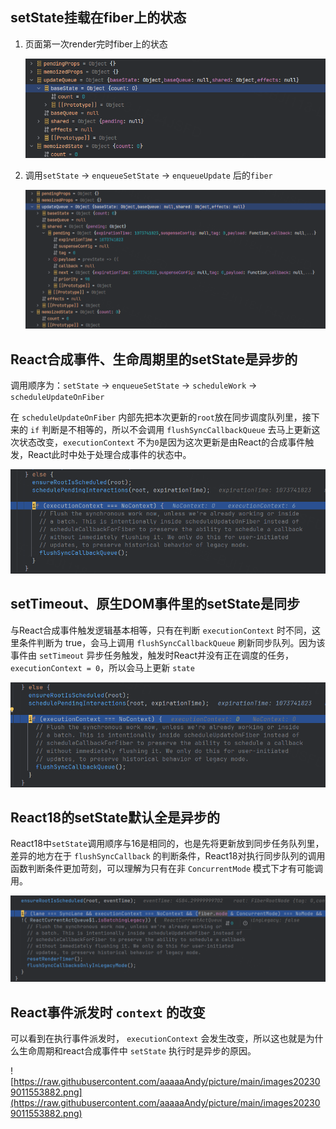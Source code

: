## setState挂载在fiber上的状态

1. 页面第一次render完时fiber上的状态

   ![Untitled](https://raw.githubusercontent.com/aaaaaAndy/picture/main/images202310081547824.png)

2. 调用`setState` → `enqueueSetState` → `enqueueUpdate` 后的`fiber`

   ![Untitled](https://raw.githubusercontent.com/aaaaaAndy/picture/main/images202310081548411.png)


## React合成事件、生命周期里的setState是异步的

调用顺序为：`setState` → `enqueueSetState` → `scheduleWork` → `scheduleUpdateOnFiber`

在 `scheduleUpdateOnFiber` 内部先把本次更新的`root`放在同步调度队列里，接下来的 `if` 判断是不相等的，所以不会调用 `flushSyncCallbackQueue` 去马上更新这次状态改变，`executionContext` 不为`0`是因为这次更新是由React的合成事件触发，React此时中处于处理合成事件的状态中。

![Untitled](https://raw.githubusercontent.com/aaaaaAndy/picture/main/images202310081548755.png)

## setTimeout、原生DOM事件里的setState是同步

与React合成事件触发逻辑基本相等，只有在判断 `executionContext` 时不同，这里条件判断为 true，会马上调用 `flushSyncCallbackQueue` 刷新同步队列。因为该事件由 `setTimeout` 异步任务触发，触发时React并没有正在调度的任务，`executionContext = 0`，所以会马上更新 `state`

![Untitled](https://raw.githubusercontent.com/aaaaaAndy/picture/main/images202310081549244.png)

## React18的setState默认全是异步的

React18中`setState`调用顺序与16是相同的，也是先将更新放到同步任务队列里，差异的地方在于 `flushSyncCallback` 的判断条件，React18对执行同步队列的调用函数判断条件更加苛刻，可以理解为只有在非 `ConcurrentMode` 模式下才有可能调用。

![Untitled](https://raw.githubusercontent.com/aaaaaAndy/picture/main/images202310081549495.png)

## React事件派发时 `context` 的改变

可以看到在执行事件派发时， `executionContext` 会发生改变，所以这也就是为什么生命周期和react合成事件中 `setState` 执行时是异步的原因。

![https://raw.githubusercontent.com/aaaaaAndy/picture/main/images202309011553882.png](https://raw.githubusercontent.com/aaaaaAndy/picture/main/images202309011553882.png)
